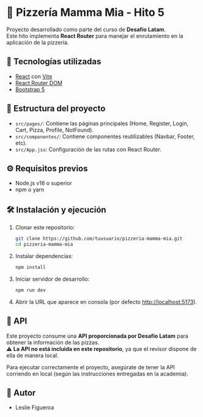 # 🍕 Pizzería Mamma Mia - Hito 5

Proyecto desarrollado como parte del curso de **Desafío Latam**.  
Este hito implementa **React Router** para manejar el enrutamiento en la aplicación de la pizzería.

## 🚀 Tecnologías utilizadas

- [React](https://react.dev/) con [Vite](https://vitejs.dev/)
- [React Router DOM](https://reactrouter.com/)
- [Bootstrap 5](https://getbootstrap.com/)

## 📂 Estructura del proyecto

- `src/pages/`: Contiene las páginas principales (Home, Register, Login, Cart, Pizza, Profile, NotFound).
- `src/componentes/`: Contiene componentes reutilizables (Navbar, Footer, etc).
- `src/App.jsx`: Configuración de las rutas con React Router.

## ⚙️ Requisitos previos

- Node.js v16 o superior
- npm o yarn

## 🛠️ Instalación y ejecución

1. Clonar este repositorio:
   ```bash
   git clone https://github.com/tuusuario/pizzeria-mamma-mia.git
   cd pizzeria-mamma-mia
   ```
2. Instalar dependencias:
   ```bash
   npm install
   ```
3. Iniciar servidor de desarrollo:
   ```bash
   npm run dev
   ```
4. Abrir la URL que aparece en consola (por defecto [http://localhost:5173](http://localhost:5173)).

## 🔗 API

Este proyecto consume una **API proporcionada por Desafío Latam** para obtener la información de las pizzas.  
⚠️ **La API no está incluida en este repositorio**, ya que el revisor dispone de ella de manera local.

Para ejecutar correctamente el proyecto, asegúrate de tener la API corriendo en local (según las instrucciones entregadas en la academia).

## 👤 Autor

- Leslie Figueroa
